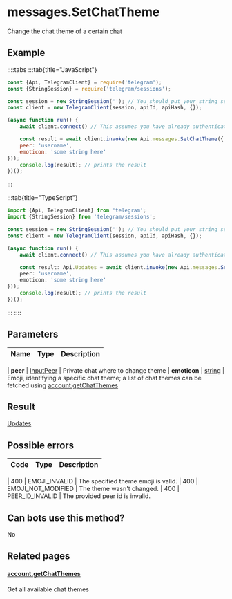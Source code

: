 # messages.SetChatTheme

Change the chat theme of a certain chat



## Example

::::tabs
:::tab{title="JavaScript"}
```js
const {Api, TelegramClient} = require('telegram');
const {StringSession} = require('telegram/sessions');

const session = new StringSession(''); // You should put your string session here
const client = new TelegramClient(session, apiId, apiHash, {});

(async function run() {
    await client.connect() // This assumes you have already authenticated with .start()

    const result = await client.invoke(new Api.messages.SetChatTheme({
    peer: 'username',
    emoticon: 'some string here'
}));
    console.log(result); // prints the result
})();
```
:::

:::tab{title="TypeScript"}
```ts
import {Api, TelegramClient} from 'telegram';
import {StringSession} from 'telegram/sessions';

const session = new StringSession(''); // You should put your string session here
const client = new TelegramClient(session, apiId, apiHash, {});

(async function run() {
    await client.connect() // This assumes you have already authenticated with .start()

    const result: Api.Updates = await client.invoke(new Api.messages.SetChatTheme({
    peer: 'username',
    emoticon: 'some string here'
}));
    console.log(result); // prints the result
})();
```
:::
::::



## Parameters

| Name | Type | Description |
| :--: | ---- | ----------- |

| **peer** | [InputPeer](https://core.telegram.org/type/InputPeer) | Private chat where to change theme 
| **emoticon** | [string](https://core.telegram.org/type/string) | Emoji, identifying a specific chat theme; a list of chat themes can be fetched using [account.getChatThemes](https://core.telegram.org/method/account.getChatThemes) 


## Result

[Updates](https://core.telegram.org/type/Updates)



## Possible errors

| Code | Type | Description |
| :--: | ---- | ----------- |

| 400 | EMOJI\_INVALID | The specified theme emoji is valid. 
| 400 | EMOJI\_NOT\_MODIFIED | The theme wasn't changed. 
| 400 | PEER\_ID\_INVALID | The provided peer id is invalid. 


## Can bots use this method?

No

## Related pages

#### [account.getChatThemes](https://core.telegram.org/method/account.getChatThemes)

Get all available chat themes




